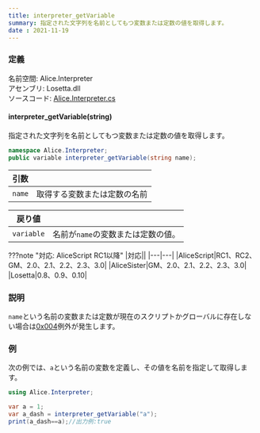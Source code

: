 ```yaml
---
title: interpreter_getVariable
summary: 指定された文字列を名前としてもつ変数または定数の値を取得します。
date : 2021-11-19
---
```


### 定義
名前空間: Alice.Interpreter<br/>
アセンブリ: Losetta.dll<br/>
ソースコード: [Alice.Interpreter.cs](https://github.com/WSOFT-Project/Losetta/blob/master/Losetta/NameSpaces/Alice.Interpreter.cs)

#### interpreter_getVariable(string)

指定された文字列を名前としてもつ変数または定数の値を取得します。

```cs title="AliceScript"
namespace Alice.Interpreter;
public variable interpreter_getVariable(string name);
```

|引数| |
|-|-|
|`name`|取得する変数または定数の名前|

|戻り値| |
|-|-|
|`variable`|名前が`name`の変数または定数の値。|

???note "対応: AliceScript RC1以降"
    |対応||
    |---|---|
    |AliceScript|RC1、RC2、GM、2.0、2.1、2.2、2.3、3.0|
    |AliceSister|GM、2.0、2.1、2.2、2.3、3.0|
    |Losetta|0.8、0.9、0.10|

### 説明

`name`という名前の変数または定数が現在のスクリプトかグローバルに存在しない場合は[0x004](../../../general/exceptions/index.md)例外が発生します。

### 例
次の例では、`a`という名前の変数を定義し、その値を名前を指定して取得します。

```cs title="AliceScript"
using Alice.Interpreter;

var a = 1;
var a_dash = interpreter_getVariable("a");
print(a_dash==a);//出力例:true
```